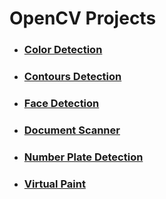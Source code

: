 # OpenCV Projects

* ### [Color Detection]()
* ### [Contours Detection]()
* ### [Face Detection]()
* ### [Document Scanner]()
* ### [Number Plate Detection]()
* ### [Virtual Paint]()

